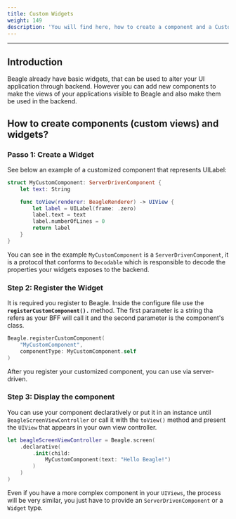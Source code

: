 ```yaml
---
title: Custom Widgets
weight: 149
description: 'You will find here, how to create a component and a Custom widgets class'
---
```


---

## Introduction

Beagle already have basic widgets, that can be used to alter your UI application through backend. However you can add new components to make the views  of your applications visible to Beagle and also make them be used in the backend. 

## How to create components \(custom views\) and widgets?

### Passo 1: Create a Widget

See below an example of a customized component that represents UILabel:

```swift
struct MyCustomComponent: ServerDrivenComponent {
    let text: String

    func toView(renderer: BeagleRenderer) -> UIView {
        let label = UILabel(frame: .zero)
        label.text = text
        label.numberOfLines = 0
        return label
    }
}
```

You can see in the example `MyCustomComponent` is a `ServerDrivenComponent`, it is a protocol  that conforms to `Decodable` which is responsible to decode the properties your widgets exposes to the backend.

### Step 2: Register the Widget

It is required you register to Beagle. Inside the configure file use the **`registerCustomComponent().`** method.  The first parameter is a string tha refers as your BFF will call it and the second parameter is the component's class. 

```swift
Beagle.registerCustomComponent(
    "MyCustomComponent",
    componentType: MyCustomComponent.self
)
```

After you register your customized component, you can use via server-driven. 

### Step 3: Display the component

You can use your component declaratively or put it in an instance until `BeagleScreenViewController` or call it with the `toView()` method and present the `UIView` that appears in your own view controller.

```swift
let beagleScreenViewController = Beagle.screen(
    .declarative(
        .init(child:
            MyCustomComponent(text: "Hello Beagle!")
        )
    )
)
```

Even if you have a more complex component in your `UIViews`, the process will be very similar, you just have to provide an `ServerDrivenComponent` or a `Widget` type.
